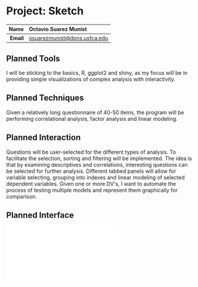 Project: Sketch
==============================

| **Name**  | Octavio Suarez Munist  |
|----------:|:-------------|
| **Email** | osuarezmunist@dons.usfca.edu |


Planned Tools
------------------------------
I will be sticking to the basics, R, ggplot2 and shiny, as my focus will be in providing simple visualizations of complex analysis with interactivity.

Planned Techniques
------------------------------
Given a relatively long questionnaire of 40-50 items, the program will be performing correlational analysis, factor analysis and linear modeling.

Planned Interaction
------------------------------
Questions will be user-selected for the different types of analysis. To facilitate the selection, sorting and filtering will be implemented. The idea is that by examining descriptives and correlations, interesting questions can be selected for further analysis. Different tabbed panels will allow for variable selecting, grouping into indexes and linear modeling of selected dependent variables. Given one or more DV's, I want to automate the process of testing multiple models and represent them graphically for comparison.

Planned Interface
------------------------------
![IMAGE](Sketch1.pdf) 
